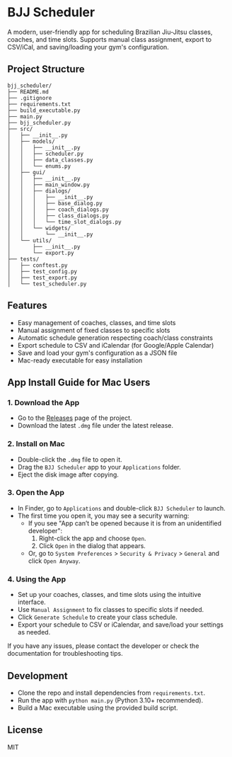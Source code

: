 # BJJ Scheduler

A modern, user-friendly app for scheduling Brazilian Jiu-Jitsu classes, coaches, and time slots. Supports manual class assignment, export to CSV/iCal, and saving/loading your gym's configuration.

## Project Structure

```
bjj_scheduler/
├── README.md
├── .gitignore
├── requirements.txt
├── build_executable.py
├── main.py
├── bjj_scheduler.py
├── src/
│   ├── __init__.py
│   ├── models/
│   │   ├── __init__.py
│   │   ├── scheduler.py
│   │   ├── data_classes.py
│   │   └── enums.py
│   ├── gui/
│   │   ├── __init__.py
│   │   ├── main_window.py
│   │   ├── dialogs/
│   │   │   ├── __init__.py
│   │   │   ├── base_dialog.py
│   │   │   ├── coach_dialogs.py
│   │   │   ├── class_dialogs.py
│   │   │   └── time_slot_dialogs.py
│   │   └── widgets/
│   │       └── __init__.py
│   └── utils/
│       ├── __init__.py
│       └── export.py
├── tests/
│   ├── conftest.py
│   ├── test_config.py
│   ├── test_export.py
│   └── test_scheduler.py
```

## Features
- Easy management of coaches, classes, and time slots
- Manual assignment of fixed classes to specific slots
- Automatic schedule generation respecting coach/class constraints
- Export schedule to CSV and iCalendar (for Google/Apple Calendar)
- Save and load your gym's configuration as a JSON file
- Mac-ready executable for easy installation

## App Install Guide for Mac Users

### 1. Download the App
- Go to the [Releases](https://github.com/AnthonyGreyFox/BJJ-class-scheduler/releases) page of the project.
- Download the latest `.dmg` file under the latest release.

### 2. Install on Mac
- Double-click the `.dmg` file to open it.
- Drag the `BJJ Scheduler` app to your `Applications` folder.
- Eject the disk image after copying.

### 3. Open the App
- In Finder, go to `Applications` and double-click `BJJ Scheduler` to launch.
- The first time you open it, you may see a security warning:
  - If you see "App can’t be opened because it is from an unidentified developer":
    1. Right-click the app and choose `Open`.
    2. Click `Open` in the dialog that appears.
  - Or, go to `System Preferences` > `Security & Privacy` > `General` and click `Open Anyway`.

### 4. Using the App
- Set up your coaches, classes, and time slots using the intuitive interface.
- Use `Manual Assignment` to fix classes to specific slots if needed.
- Click `Generate Schedule` to create your class schedule.
- Export your schedule to CSV or iCalendar, and save/load your settings as needed.

If you have any issues, please contact the developer or check the documentation for troubleshooting tips.

## Development
- Clone the repo and install dependencies from `requirements.txt`.
- Run the app with `python main.py` (Python 3.10+ recommended).
- Build a Mac executable using the provided build script.

## License
MIT

